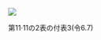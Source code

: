 ![](https://www.nta.go.jp/tmp/a5cf4678-2370-4de1-8ad9-6cc7e54651db/images/5a03084d26e920be1685b63853a4e20407cb1de383bcff7c81825541e69c1116.jpg)

第11·11の2表の付表3(令6.7)